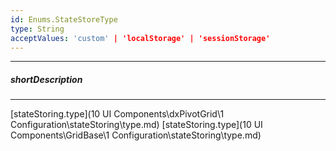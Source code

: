 ```yaml
---
id: Enums.StateStoreType
type: String
acceptValues: 'custom' | 'localStorage' | 'sessionStorage'
---
```

---
##### shortDescription
<!-- Description goes here -->

---
<!-- Description goes here -->
[stateStoring.type](10 UI Components\dxPivotGrid\1 Configuration\stateStoring\type.md)
[stateStoring.type](10 UI Components\GridBase\1 Configuration\stateStoring\type.md)